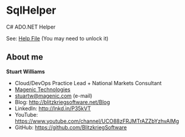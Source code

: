 # SqlHelper #
C# ADO.NET Helper

See: <a href="Sandcastle%2FHelp%2FSqlHelper.chm" target="_blank">Help File</a> (You may need to unlock it)

## About me ##

**Stuart Williams**

* Cloud/DevOps Practice Lead + National Markets Consultant
* <a href="http://magenic.com" target="_blank">Magenic Technologies</a>
* <a href="mailto:stuartw@magenic.com" target="_blank">stuartw@magenic.com</a> (e-mail)
* Blog: <a href="http://blitzkriegsoftware.net/Blog" target="_blank">http://blitzkriegsoftware.net/Blog</a>
* LinkedIn: <a href="http://lnkd.in/P35kVT" target="_blank">http://lnkd.in/P35kVT</a>
* YouTube: <a href="https://www.youtube.com/channel/UCO88zFRJMTrAZZbYzhvAlMg" target="_blank">https://www.youtube.com/channel/UCO88zFRJMTrAZZbYzhvAlMg</a> 
* GitHub: <a href="https://github.com/BlitzkriegSoftware" target="_blank">https://github.com/BlitzkriegSoftware</a>

